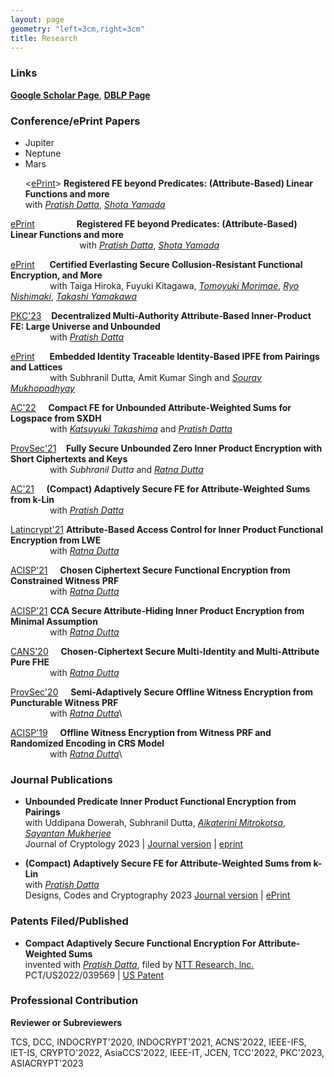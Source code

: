 ```yaml
---
layout: page
geometry: "left=3cm,right=3cm"
title: Research
---
```


### Links

**[Google Scholar Page](https://scholar.google.co.in/citations?user=7N8SUDMAAAAJ&hl=en)**, **[DBLP Page](https://dblp.org/pid/222/6843.html)**


### Conference/ePrint Papers

<ul>
   <li>Jupiter</li>
   <li>Neptune</li>
   <li>Mars</li>

<[ePrint](https://eprint.iacr.org/2023/457)>  **Registered FE beyond Predicates: (Attribute-Based) Linear Functions and more**\
                                            with _[Pratish Datta](https://ntt-research.com/cis-people/)_, _[Shota Yamada](https://www.cpsec.aist.go.jp/team/acrt/researcher/yamada/index_en.html)_</li>
</ul>

[ePrint](https://eprint.iacr.org/2023/457) &nbsp; &nbsp; &nbsp; &nbsp; &nbsp; &nbsp; &nbsp; &nbsp; **Registered FE beyond Predicates: (Attribute-Based) Linear Functions and more**\
       &nbsp; &nbsp; &nbsp; &nbsp; &nbsp; &nbsp; &nbsp; &nbsp; &nbsp; &nbsp; &nbsp; &nbsp; &nbsp; &nbsp; with _[Pratish Datta](https://ntt-research.com/cis-people/)_, _[Shota Yamada](https://www.cpsec.aist.go.jp/team/acrt/researcher/yamada/index_en.html)_
  
[ePrint](https://eprint.iacr.org/2023/236) &nbsp;&nbsp;&nbsp;&nbsp; **Certified Everlasting Secure Collusion-Resistant Functional Encryption, and More**\
       &nbsp; &nbsp; &nbsp; &nbsp; &nbsp; &nbsp; &nbsp; &nbsp; with Taiga Hiroka, Fuyuki Kitagawa, _[Tomoyuki Morimae](http://www2.yukawa.kyoto-u.ac.jp/~tomoyuki.morimae/index.html)_, _[Ryo Nishimaki](https://www.nishimaki.info)_, _[Takashi Yamakawa](https://sites.google.com/view/takashiyamakawa)_
  
[PKC'23](https://eprint.iacr.org/2023/565) &nbsp;&nbsp; **Decentralized Multi-Authority Attribute-Based Inner-Product FE: Large Universe and Unbounded**\
       &nbsp; &nbsp; &nbsp; &nbsp; &nbsp; &nbsp; &nbsp; &nbsp; with _[Pratish Datta](https://ntt-research.com/cis-people/)_
  
[ePrint](https://eprint.iacr.org/2022/1196) &nbsp;&nbsp;&nbsp;&nbsp; **Embedded Identity Traceable Identity-Based IPFE from Pairings and Lattices**\
       &nbsp; &nbsp; &nbsp; &nbsp; &nbsp; &nbsp; &nbsp; &nbsp; with Subhranil Dutta, Amit Kumar Singh and _[Sourav Mukhopadhyay](http://www.facweb.iitkgp.ac.in/~sourav/)_
  
[AC'22](https://eprint.iacr.org/2022/1594) &nbsp;&nbsp;&nbsp; **Compact FE for Unbounded Attribute-Weighted Sums for Logspace from SXDH**\
       &nbsp; &nbsp; &nbsp; &nbsp; &nbsp; &nbsp; &nbsp; &nbsp; with _[Katsuyuki Takashima](https://waseda.pure.elsevier.com/en/persons/katsuyuki-takashima)_ and _[Pratish Datta](https://ntt-research.com/cis-people/)_
  
[ProvSec'21](https://link.springer.com/chapter/10.1007/978-3-030-90402-9_13) &nbsp;&nbsp; **Fully Secure Unbounded Zero Inner Product Encryption with Short Ciphertexts and Keys**\
       &nbsp; &nbsp; &nbsp; &nbsp; &nbsp; &nbsp; &nbsp; &nbsp; with _Subhranil Dutta_ and _[Ratna Dutta](http://www.facweb.iitkgp.ac.in/~ratna/)_
  
[AC'21](https://eprint.iacr.org/2021/1305) &nbsp;&nbsp;&nbsp; **(Compact) Adaptively Secure FE for Attribute-Weighted Sums from k-Lin**\
       &nbsp; &nbsp; &nbsp; &nbsp; &nbsp; &nbsp; &nbsp; &nbsp; with _[Pratish Datta](https://ntt-research.com/cis-people/)_
  
[Latincrypt'21](https://eprint.iacr.org/2021/178) **Attribute-Based Access Control for Inner Product Functional Encryption from LWE**\
       &nbsp; &nbsp; &nbsp; &nbsp; &nbsp; &nbsp; &nbsp; &nbsp; with _[Ratna Dutta](http://www.facweb.iitkgp.ac.in/~ratna/)_
  
[ACISP'21](https://eprint.iacr.org/2021/512) &nbsp;&nbsp;&nbsp; **Chosen Ciphertext Secure Functional Encryption from Constrained Witness PRF**\
       &nbsp; &nbsp; &nbsp; &nbsp; &nbsp; &nbsp; &nbsp; &nbsp; with _[Ratna Dutta](http://www.facweb.iitkgp.ac.in/~ratna/)_
  
[ACISP'21](https://eprint.iacr.org/2020/1085) **CCA Secure Attribute-Hiding Inner Product Encryption from Minimal Assumption**\
       &nbsp; &nbsp; &nbsp; &nbsp; &nbsp; &nbsp; &nbsp; &nbsp; with _[Ratna Dutta](http://www.facweb.iitkgp.ac.in/~ratna/)_
    
[CANS'20](https://eprint.iacr.org/2020/1382) &nbsp;&nbsp;&nbsp; **Chosen-Ciphertext Secure Multi-Identity and Multi-Attribute Pure FHE**\
       &nbsp; &nbsp; &nbsp; &nbsp; &nbsp; &nbsp; &nbsp; &nbsp; with _[Ratna Dutta](http://www.facweb.iitkgp.ac.in/~ratna/)_
  
[ProvSec'20](https://eprint.iacr.org/2020/479) &nbsp;&nbsp;&nbsp; **Semi-Adaptively Secure Offline Witness Encryption from Puncturable Witness PRF**\
       &nbsp; &nbsp; &nbsp; &nbsp; &nbsp; &nbsp; &nbsp; &nbsp; with _[Ratna Dutta](http://www.facweb.iitkgp.ac.in/~ratna/)_\

[ACISP'19](https://eprint.iacr.org/2018/587) &nbsp;&nbsp;&nbsp; **Offline Witness Encryption from Witness PRF and Randomized Encoding in CRS Model**\
       &nbsp; &nbsp; &nbsp; &nbsp; &nbsp; &nbsp; &nbsp; &nbsp; with _[Ratna Dutta](http://www.facweb.iitkgp.ac.in/~ratna/)_\
 

### Journal Publications

* **Unbounded Predicate Inner Product Functional Encryption from Pairings**\
  with Uddipana Dowerah, Subhranil Dutta, _[Aikaterini Mitrokotsa](https://www.alexandria.unisg.ch/persons/Katerina_Mitrokotsa)_, _[Sayantan Mukherjee](https://www.idrbt.ac.in/dr-sayantan-mukherjee/)_\
  Journal of Cryptology 2023 | [Journal version](https://link.springer.com/article/10.1007/s00145-023-09458-2) | [eprint](https://eprint.iacr.org/2023/483)

* **(Compact) Adaptively Secure FE for Attribute-Weighted Sums from k-Lin**\
  with _[Pratish Datta](https://ntt-research.com/cis-people/)_\
  Designs, Codes and Cryptography 2023 [Journal version](https://link.springer.com/article/10.1007/s10623-023-01219-3) | [ePrint](https://eprint.iacr.org/2021/1305)


### Patents Filed/Published

* **Compact Adaptively Secure Functional Encryption For Attribute-Weighted Sums**\
  invented with _[Pratish Datta](https://ntt-research.com/cis-people/)_, filed by [NTT Research, lnc.](https://ntt-research.com)\
  PCT/US2022/039569 | [US Patent](https://patents.google.com/patent/WO2023014969A1/)


### Professional Contribution

**Reviewer or Subreviewers**

TCS, DCC, INDOCRYPT'2020, INDOCRYPT'2021, ACNS'2022, IEEE-IFS, IET-IS, 
CRYPTO'2022, AsiaCCS'2022, IEEE-IT, JCEN, TCC'2022, PKC'2023, ASIACRYPT'2023  

